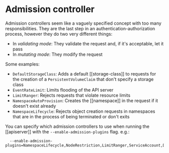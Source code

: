 # Admission controller
Admission controllers seem like a vaguely specified concept with too many responsibilities. They are the last step in an authentication-authorization process, however they do two very different things:

* In *validating mode*: They validate the request and, if it's acceptable, let it pass
* In *mutating mode*: They modify the request

Some examples:
* `DefaultStorageClass`: Adds a default [[storage-class]] to requests for the creation of a `PersistentVolumeClaim` that don't specify a storage class
* `EventRateLimit`: Limits flooding of the API server
* `LimitRanger`: Rejects requests that violate resource limits
* `NamespaceAutoProvision`: Creates the [[namespace]] in the request if it doesn't exist already
* `NamespaceLifecycle`: Rejects object creation requests in namespaces that are in the process of being terminated or don't exits

You can specify which admission controllers to use when running the [[apiserver]] with the `--enable-admission-plugins` flag. e.g.:

```
  --enable-admission-plugins=NamespaceLifecycle,NodeRestriction,LimitRanger,ServiceAccount,DefaultStorageClass,ResourceQuota
```
